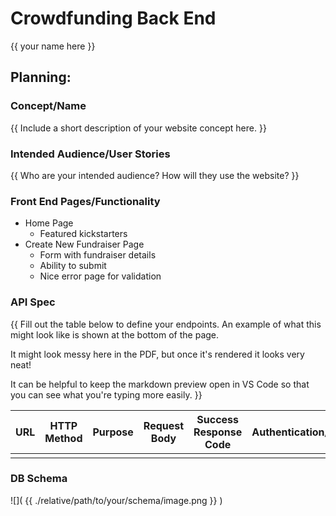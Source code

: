 # Crowdfunding Back End
{{ your name here }}

## Planning:
### Concept/Name
{{ Include a short description of your website concept here. }}

### Intended Audience/User Stories
{{ Who are your intended audience? How will they use the website? }}

### Front End Pages/Functionality
- Home Page
    - Featured kickstarters
- Create New Fundraiser Page
    - Form with fundraiser details
    - Ability to submit
    - Nice error page for validation

### API Spec
{{ Fill out the table below to define your endpoints. An example of what this might look like is shown at the bottom of the page. 

It might look messy here in the PDF, but once it's rendered it looks very neat! 

It can be helpful to keep the markdown preview open in VS Code so that you can see what you're typing more easily. }}

| URL | HTTP Method | Purpose | Request Body | Success Response Code | Authentication/Authorisation |
| --- | ----------- | ------- | ------------ | --------------------- | ---------------------------- |
|     |             |         |              |                       |                              |

### DB Schema
![]( {{ ./relative/path/to/your/schema/image.png }} )